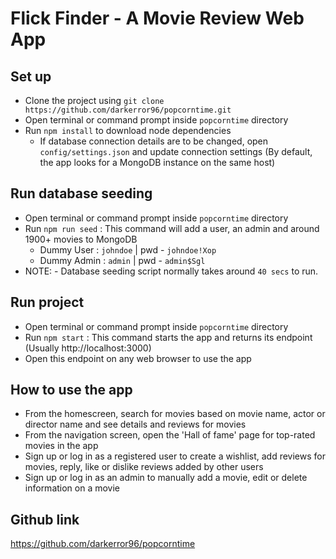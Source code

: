 # Flick Finder - A Movie Review Web App

## Set up

- Clone the project using `git clone https://github.com/darkerror96/popcorntime.git`
- Open terminal or command prompt inside `popcorntime` directory
- Run `npm install` to download node dependencies
  - If database connection details are to be changed, open `config/settings.json` and update connection settings (By default, the app looks for a MongoDB instance on the same host)

## Run database seeding

- Open terminal or command prompt inside `popcorntime` directory
- Run `npm run seed` : This command will add a user, an admin and around 1900+ movies to MongoDB
  - Dummy User : `johndoe` | pwd - `johndoe!Xop`
  - Dummy Admin : `admin` | pwd - `admin$Sgl`
- NOTE: - Database seeding script normally takes around `40 secs` to run.

## Run project

- Open terminal or command prompt inside `popcorntime` directory
- Run `npm start` : This command starts the app and returns its endpoint (Usually http://localhost:3000)
- Open this endpoint on any web browser to use the app

## How to use the app

- From the homescreen, search for movies based on movie name, actor or director name and see details and reviews for movies
- From the navigation screen, open the 'Hall of fame' page for top-rated movies in the app
- Sign up or log in as a registered user to create a wishlist, add reviews for movies, reply, like or dislike reviews added by other users
- Sign up or log in as an admin to manually add a movie, edit or delete information on a movie

## Github link

https://github.com/darkerror96/popcorntime
